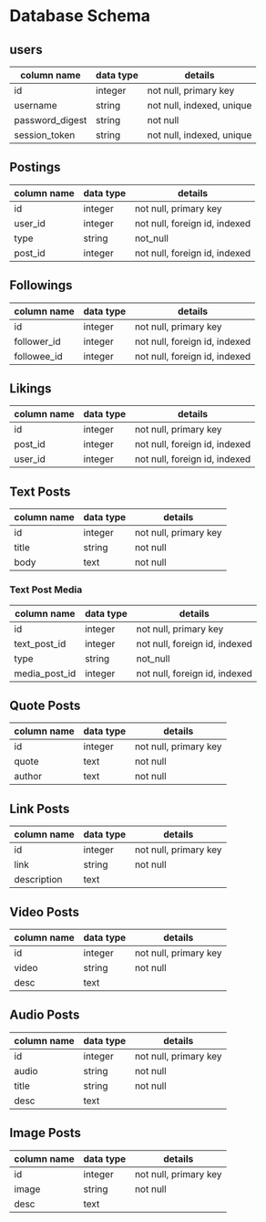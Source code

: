 # Database Schema

## users
column name     | data type | details
----------------|-----------|-----------------------
id              | integer   | not null, primary key
username        | string    | not null, indexed, unique
password_digest | string    | not null
session_token   | string    | not null, indexed, unique

## Postings
column name     | data type | details
----------------|-----------|-----------------------
id              | integer   | not null, primary key
user_id         | integer   | not null, foreign id, indexed
type            | string    | not_null
post_id         | integer   | not null, foreign id, indexed

## Followings
column name     | data type | details
----------------|-----------|-----------------------
id              | integer   | not null, primary key
follower_id     | integer   | not null, foreign id, indexed
followee_id     | integer   | not null, foreign id, indexed

## Likings
column name     | data type | details
----------------|-----------|-----------------------
id              | integer   | not null, primary key
post_id         | integer   | not null, foreign id, indexed
user_id         | integer   | not null, foreign id, indexed

## Text Posts
column name     | data type | details
----------------|-----------|-----------------------
id              | integer   | not null, primary key
title           | string    | not null
body            | text      | not null

### Text Post Media
column name     | data type | details
----------------|-----------|-----------------------
id              | integer   | not null, primary key
text_post_id    | integer   | not null, foreign id, indexed
type            | string    | not_null
media_post_id   | integer   | not null, foreign id, indexed

## Quote Posts
column name     | data type | details
----------------|-----------|-----------------------
id              | integer   | not null, primary key
quote           | text      | not null
author          | text      | not null

## Link Posts
column name     | data type | details
----------------|-----------|-----------------------
id              | integer   | not null, primary key
link            | string    | not null
description     | text      |

## Video Posts
column name     | data type | details
----------------|-----------|-----------------------
id              | integer   | not null, primary key
video           | string    | not null
desc            | text      |

## Audio Posts
column name     | data type | details
----------------|-----------|-----------------------
id              | integer   | not null, primary key
audio           | string    | not null
title           | string    | not null
desc            | text      |

## Image Posts
column name     | data type | details
----------------|-----------|-----------------------
id              | integer   | not null, primary key
image           | string    | not null
desc            | text      |
